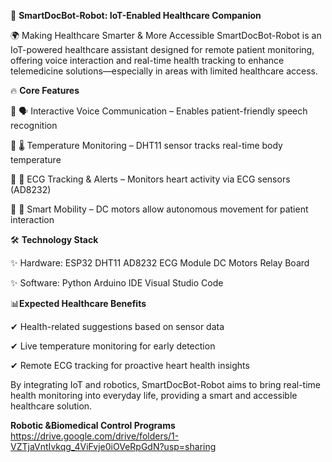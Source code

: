 🚀 **SmartDocBot-Robot: IoT-Enabled Healthcare Companion**


🌍 Making Healthcare Smarter & More Accessible
SmartDocBot-Robot is an IoT-powered healthcare assistant designed for remote patient monitoring, offering voice interaction and real-time health tracking to enhance telemedicine solutions—especially in areas with limited healthcare access.


🔥 **Core Features**

🔹 🗣 Interactive Voice Communication – Enables patient-friendly speech recognition

🔹 🌡 Temperature Monitoring – DHT11 sensor tracks real-time body temperature

🔹 💓 ECG Tracking & Alerts – Monitors heart activity via ECG sensors (AD8232)

🔹 🤖 Smart Mobility – DC motors allow autonomous movement for patient interaction


🛠 **Technology Stack**

✨ Hardware: ESP32  DHT11  AD8232 ECG Module  DC Motors  Relay Board

✨ Software: Python  Arduino IDE  Visual Studio Code



📊**Expected Healthcare Benefits**

✔ Health-related suggestions based on sensor data

✔ Live temperature monitoring for early detection

✔ Remote ECG tracking for proactive heart health insights


By integrating IoT and robotics, SmartDocBot-Robot aims to bring real-time health monitoring into everyday life, providing a smart and accessible healthcare solution.

**Robotic &Biomedical Control Programs**
https://drive.google.com/drive/folders/1-VZTjaVntIvkqg_4ViFvje0iOVeRpGdN?usp=sharing
